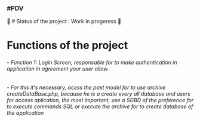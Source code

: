 <h3> #PDV </h3> 

🚧 # Status of the project : Work in progeress 🚧

# Functions of the project
<h6> - Function 1: Login Screen, responsable for to make authentication in application in agreement your user allow.</h6>
<h6> - For this it's necessary, acess the past model for to use archive createDataBase.php, because he is a create every all database and users for access aplication, the most important, use a SGBD of the preference for to execute commands SQL or execute the archive for to create database of the application</h6>
